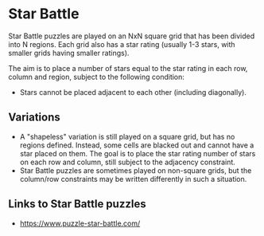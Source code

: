 # Star Battle

Star Battle puzzles are played on an NxN square grid that has been divided into N regions. Each grid also has a star rating (usually 1-3 stars, with smaller grids having smaller ratings).

The aim is to place a number of stars equal to the star rating in each row, column and region, subject to the following condition:
 
* Stars cannot be placed adjacent to each other (including diagonally).

## Variations

* A "shapeless" variation is still played on a square grid, but has no regions defined. Instead, some cells are blacked out and cannot have a star placed on them. The goal is to place the star rating number of stars on each row and column, still subject to the adjacency constraint.
* Star Battle puzzles are sometimes played on non-square grids, but the column/row constraints may be written differently in such a situation.

## Links to Star Battle puzzles

* https://www.puzzle-star-battle.com/
